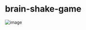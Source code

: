 # brain-shake-game

![image](https://github.com/mrprogre/brain-shake-game/assets/45883640/56a49e03-468e-4cca-99cc-c9454d1e39a1)
